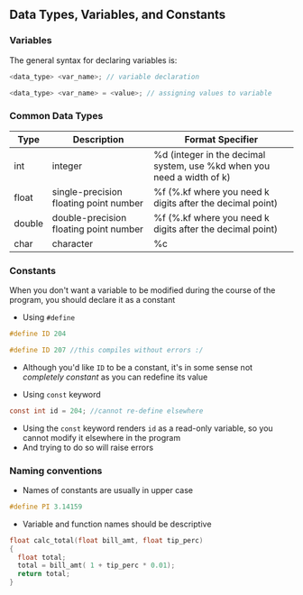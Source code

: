 ## Data Types, Variables, and Constants

### Variables
The general syntax for declaring variables is:
```c
<data_type> <var_name>; // variable declaration

<data_type> <var_name> = <value>; // assigning values to variable
```

### Common Data Types
|Type| Description| Format Specifier|
|-----|-----|-----|
|int|integer| %d (integer in the decimal system, use %kd when you need a width of k)|
|float|single-precision floating point number| %f (%.kf where you need k digits after the decimal point)|
|double|double-precision floating point number| %f (%.kf where you need k digits after the decimal point)|
|char| character| %c|

### Constants
When you don't want a variable to be modified during the course of the program, you should declare it as a constant
- Using `#define`
```c
#define ID 204

#define ID 207 //this compiles without errors :/ 
```
- Although you'd like `ID` to be a constant, it's in some sense not *completely constant* as you can redefine its value

- Using `const` keyword
```c
const int id = 204; //cannot re-define elsewhere
```
- Using the `const` keyword renders `id` as a read-only variable, so you cannot modify it elsewhere in the program
- And trying to do so will raise errors

### Naming conventions
- Names of constants are usually in upper case
```c
#define PI 3.14159
```
- Variable and function names should be descriptive
```c
float calc_total(float bill_amt, float tip_perc)
{
  float total;
  total = bill_amt( 1 + tip_perc * 0.01);
  return total;
}
```
